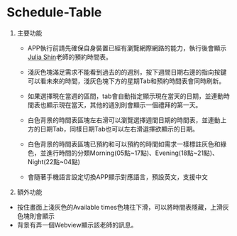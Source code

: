 # Schedule-Table

1. 主要功能
   
   - APP執行前請先確保自身裝置已經有瀏覽網際網路的能力，執行後會顯示[Julia Shin](https://en.amazingtalker.com/teachers-and-tutors/julia-shin)老師的預約時間表。
   - 淺灰色塊滿足需求不能看到過去的的週別，按下週間日期右邊的指向按鍵可以看未來的時間，淺灰色塊下方的星期Tab和預約時間表會同時刷新。
   - 如果選擇現在當週的區間，tab會自動指定顯示現在當天的日期，並連動時間表也顯示現在當天，其他的週別則會顯示一個禮拜的第一天。
   - 白色背景的時間表區塊左右滑可以瀏覽選擇週間日期的時間表，並連動上方的日期Tab，同樣日期Tab也可以左右滑選擇欲顯示的日期。
   - 白色背景的時間表區塊已預約和可以預約的時間如需求一樣標註灰色和綠色，並進行時間的分類Morning(05點~17點)、Evening(18點~21點)、Night(22點~04點)
   
   - 會隨著手機語言設定切換APP顯示對應語言，預設英文，支援中文
     
     
     
     

2. 額外功能
- 按住畫面上淺灰色的Available times色塊往下滑，可以將時間表隱藏，上滑灰色塊則會顯示
- 背景有弄一個Webview顯示該老師的訊息。